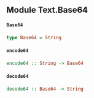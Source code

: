 ## Module Text.Base64

#### `Base64`

``` purescript
type Base64 = String
```

#### `encode64`

``` purescript
encode64 :: String -> Base64
```

#### `decode64`

``` purescript
decode64 :: Base64 -> String
```


